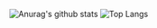 ![Anurag's github stats](https://github-readme-stats.vercel.app/api?username=sksksk1748)
![Top Langs](https://github-readme-stats.vercel.app/api/top-langs/?username=sksksk1748&layout=compact)
